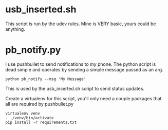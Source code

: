 # usb_inserted.sh
This script is run by the udev rules. Mine is VERY basic, yours could be anything.

# pb_notify.py
I use pushbullet to send notifications to my phone. The python script is dead simple and operates by sending a simple message passed as an arg.

```
python pb_notify --msg 'My Message'
```

This is used by the usb_inserted.sh script to send status updates.

Create a virtualenv for this script, you'll only need a couple packages that all are required by pushbullet.py

``` 
virtualenv venv
. ./venv/bin/activate
pip install -r requirements.txt
```
